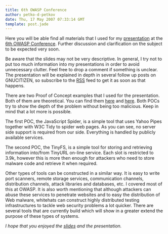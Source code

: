 ```yaml
---
title: 6th OWASP Conference
author: petko-d-petkov
date: Thu, 17 May 2007 07:33:14 GMT
template: post.jade
---
```


Here you will be able find all materials that I used for my [presentation](http://www.gnucitizen.org/static/blog/2007/05/advanced-web-hacking.ppt) at the [6th OWASP Conference](http://www.owasp.org/index.php/6th_OWASP_AppSec_Conference_-_Italy_2007/Agenda). Further discussion and clarification on the subject to be expected very soon.

Be aware that the slides may not be very descriptive. In general, I try not to put too much information into my presentations in order to avoid unnecessary clutter. Feel free to drop a comment if something is unclear. The presentation will be explained in depth in several follow up posts on GNUCITIZEN, so subscribe to the [RSS](http://www.gnucitizen.org/feed/) feed to get it as soon as that happens.

There are two Proof of Concept examples that I used for the presentation. Both of them are theoretical. You can find them [here](http://www.gnucitizen.org/static/blog/2007/05/6th-owasp-spider.htm) and [here](http://www.gnucitizen.org/static/blog/2007/05/tinyfs.htm). Both POCs try to show the depth of the problem without being too malicious. Keep in mind that a lot more is possible.

The first POC, the JavaScript Spider, is a simple tool that uses Yahoo Pipes together with W3C Tidy to spider web pages. As you can see, no server side support is required from our side. Everything is handled by publicly available services.

The second POC, the TinyFS, is a simple tool for storing and retrieving information into/from TinyURL on-line service. Each slot is restricted to 3.9k, however this is more then enough for attackers who need to store malware code and retrieve it when required.

Other types of tools can be constructed in a similar way. It is easy to write port scanners, remote storage services, communication channels, distribution channels, attack libraries and databases, etc. I covered most of this at OWASP. It is also worth mentioning that although attackers can abuse these services to penetrate websites and to easy the distribution of Web malware, whitehats can construct highly distributed testing infrastructures to tackle web security problems a lot quicker. There are several tools that are currently build which will show in a greater extend the purpose of these types of systems.

_I hope that you enjoyed the [slides](http://www.gnucitizen.org/static/blog/2007/05/advanced-web-hacking.ppt) and the presentation._
